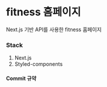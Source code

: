 # fitness 홈페이지
Next.js 기반 API를 사용한 fitness 홈페이지 

### Stack
1. Next.js
2. Styled-components

#### Commit 규약
